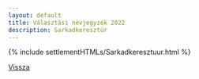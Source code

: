 ```yaml
---
layout: default
title: Választási névjegyzék 2022
description: Sarkadkeresztúr
---
```


{% include settlementHTMLs/Sarkadkeresztuur.html %}

[Vissza](./)